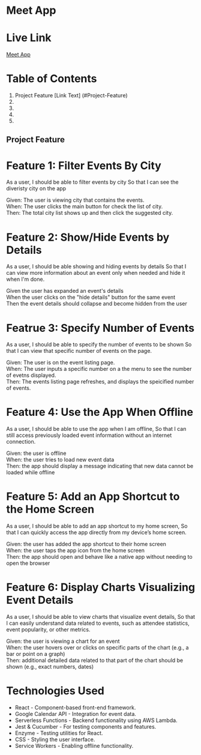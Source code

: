 # Meet App

# Live Link
[Meet App](https://olivias-jin.github.io/meet)


# Table of Contents

1. Project Feature [Link Text] (#Project-Feature)
2.
3.
4.
5.

## Project Feature
# Feature 1: Filter Events By City
As a user,
I should be able to filter events by city
So that I can see the diveristy city on the app 

Given: The user is viewing city that contains the events. <br />
When: The user clicks the main button for check the list of city.<br />
Then: The total city list shows up and then click the suggested city.

# Feature 2: Show/Hide Events by Details
As a user,
I should be able showing and hiding events by details
So that I can view more information about an event only when needed and hide it when I'm done.

Given the user has expanded an event's details <br />
When the user clicks on the "hide details" button for the same event<br />
Then the event details should collapse and become hidden from the user <br />

# Featrue 3: Specify Number of Events
As a user,
I should be able to specify the number of events to be shown
So that I can view that specific number of events on the page.

Given: The user is on the event listing page.<br />
When: The user inputs a specific number on a the menu to see the number of evetns displayed.<br />
Then: The events listing page refreshes, and displays the speicified number of events.

# Feature 4: Use the App When Offline
As a user,
I should be able to use the app when I am offline,
So that I can still access previously loaded event information without an internet connection.

Given: the user is offline <br />
When: the user tries to load new event data <br />
Then: the app should display a message indicating that new data cannot be loaded while offline

# Feature 5: Add an App Shortcut to the Home Screen
As a user,
I should be able to add an app shortcut to my home screen,
So that I can quickly access the app directly from my device’s home screen.

Given: the user has added the app shortcut to their home screen<br />
When: the user taps the app icon from the home screen<br />
Then: the app should open and behave like a native app without needing to open the browser

# Feature 6: Display Charts Visualizing Event Details
As a user,
I should be able to view charts that visualize event details,
So that I can easily understand data related to events, such as attendee statistics, event popularity, or other metrics.

Given: the user is viewing a chart for an event<br />
When: the user hovers over or clicks on specific parts of the chart (e.g., a bar or point on a graph)<br />
Then: additional detailed data related to that part of the chart should be shown (e.g., exact numbers, dates)

# Technologies Used
- React - Component-based front-end framework.
- Google Calendar API - Integration for event data.
- Serverless Functions - Backend functionality using AWS Lambda.
- Jest & Cucumber - For testing components and features.
- Enzyme - Testing utilities for React.
- CSS - Styling the user interface.
- Service Workers - Enabling offline functionality.
